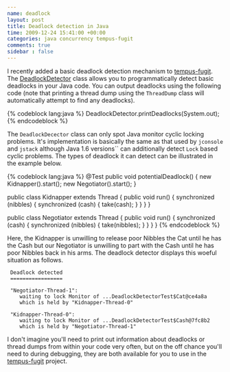 ```yaml
---
name: deadlock
layout: post
title: Deadlock detection in Java
time: 2009-12-24 15:41:00 +00:00
categories: java concurrency tempus-fugit
comments: true
sidebar : false
---
```


I recently added a basic deadlock detection mechanism to [tempus-fugit](http://code.google.com/p/tempus-fugit/). The
[DeadlockDetector](http://code.google.com/p/tempus-fugit/source/browse/trunk/tempus-fugit/src/main/java/com/google/code/tempusfugit/concurrency/DeadlockDetector.java) class allows you to programmatically detect basic deadlocks in your Java code. You can output deadlocks using the following code (note that printing a thread dump using the `ThreadDump` class will automatically attempt to find any deadlocks).

{% codeblock lang:java %}
DeadlockDetector.printDeadlocks(System.out);
{% endcodeblock %}


The `DeadlockDecector` class can only spot Java monitor cyclic locking
problems. It's implementation is basically the same as that used by `jconsole`
and `jstack` although Java 1.6 versions`` can additionally detect `Lock` based
cyclic problems. The types of deadlock it can detect can be illustrated in the
example below.

<!-- more -->
    
{% codeblock lang:java %}
@Test
public void potentialDeadlock() {
  new Kidnapper().start();
  new Negotiator().start();
}

public class Kidnapper extends Thread {
  public void run() {
     synchronized (nibbles) {
        synchronized (cash) {
            take(cash);
        }
     }
  }
}

public class Negotiator extends Thread {
  public void run() {
     synchronized (cash) {
        synchronized (nibbles) {
            take(nibbles);
        }
     }
  }
}
{% endcodeblock %}

  
Here, the Kidnapper is unwilling to release poor Nibbles the Cat until he has
the Cash but our Negotiator is unwilling to part with the Cash until he has
poor Nibbles back in his arms. The deadlock detector displays this woeful
situation as follows.

    
      
     Deadlock detected  
     =================  
      
     "Negotiator-Thread-1":  
        waiting to lock Monitor of ...DeadlockDetectorTest$Cat@ce4a8a  
        which is held by "Kidnapper-Thread-0"  
      
     "Kidnapper-Thread-0":  
        waiting to lock Monitor of ...DeadlockDetectorTest$Cash@7fc8b2  
        which is held by "Negotiator-Thread-1"  
    

  
I don't imagine you'll need to print out information about deadlocks or thread
dumps from within your code very often, but on the off chance you'll need to
during debugging, they are both available for you to use in the [tempus-fugit](http://code.google.com/p/tempus-fugit/) project.

  



